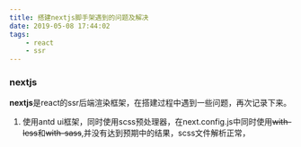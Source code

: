 ```yaml
---
title: 搭建nextjs脚手架遇到的问题及解决
date: 2019-05-08 17:44:02
tags: 
    - react
    - ssr
---
```


### nextjs
**nextjs**是react的ssr后端渲染框架，在搭建过程中遇到一些问题，再次记录下来。
1. 使用antd ui框架，同时使用scss预处理器，在next.config.js中同时使用~~with-less~~和~~with-sass~~,并没有达到预期中的结果，scss文件解析正常，
